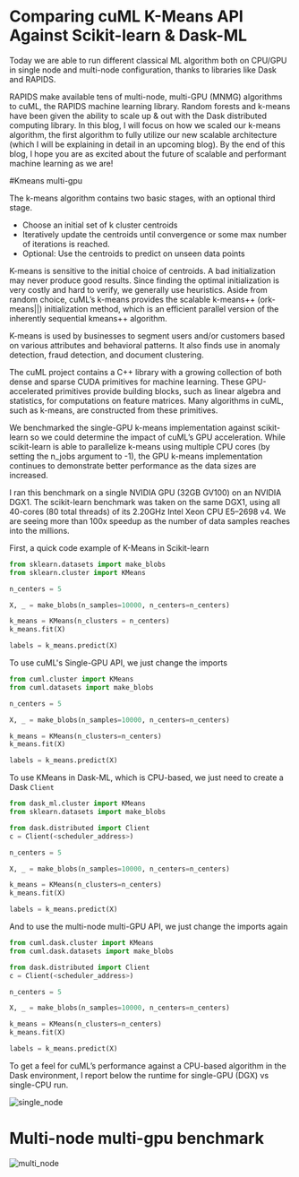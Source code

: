 # Comparing cuML K-Means API Against Scikit-learn & Dask-ML
Today we are able to run different classical ML algorithm both on CPU/GPU in single node and multi-node configuration, thanks to libraries like Dask and RAPIDS.


RAPIDS make available tens of multi-node, multi-GPU (MNMG) algorithms to cuML, the RAPIDS machine learning library. Random forests and k-means have been given the ability to scale up & out with the Dask distributed computing library. In this blog, I will focus on how we scaled our k-means algorithm, the first algorithm to fully utilize our new scalable architecture (which I will be explaining in detail in an upcoming blog). By the end of this blog, I hope you are as excited about the future of scalable and performant machine learning as we are!


#Kmeans multi-gpu 

The k-means algorithm contains two basic stages, with an optional third stage.

  - Choose an initial set of k cluster centroids
  - Iteratively update the centroids until convergence or some max number of iterations is reached.
  - Optional: Use the centroids to predict on unseen data points

K-means is sensitive to the initial choice of centroids. A bad initialization may never produce good results. Since finding the optimal initialization is very costly and hard to verify, we generally use heuristics. Aside from random choice, cuML’s k-means provides the scalable k-means++ (ork-means||) initialization method, which is an efficient parallel version of the inherently sequential kmeans++ algorithm.


K-means is used by businesses to segment users and/or customers based on various attributes and behavioral patterns. It also finds use in anomaly detection, fraud detection, and document clustering.

The cuML project contains a C++ library with a growing collection of both dense and sparse CUDA primitives for machine learning. These GPU-accelerated primitives provide building blocks, such as linear algebra and statistics, for computations on feature matrices. Many algorithms in cuML, such as k-means, are constructed from these primitives.


We benchmarked the single-GPU k-means implementation against scikit-learn so we could determine the impact of cuML’s GPU acceleration. While scikit-learn is able to parallelize k-means using multiple CPU cores (by setting the n_jobs argument to -1), the GPU k-means implementation continues to demonstrate better performance as the data sizes are increased.

I ran this benchmark on a single NVIDIA GPU (32GB GV100) on an NVIDIA DGX1. The scikit-learn benchmark was taken on the same DGX1, using all 40-cores (80 total threads) of its 2.20GHz Intel Xeon CPU E5–2698 v4. We are seeing more than 100x speedup as the number of data samples reaches into the millions.

First, a quick code example of K-Means in Scikit-learn
```python
from sklearn.datasets import make_blobs
from sklearn.cluster import KMeans

n_centers = 5

X, _ = make_blobs(n_samples=10000, n_centers=n_centers)

k_means = KMeans(n_clusters = n_centers)
k_means.fit(X)

labels = k_means.predict(X)
```

To use cuML's Single-GPU API, we just change the imports
```python
from cuml.cluster import KMeans
from cuml.datasets import make_blobs

n_centers = 5

X, _ = make_blobs(n_samples=10000, n_centers=n_centers)

k_means = KMeans(n_clusters=n_centers)
k_means.fit(X)

labels = k_means.predict(X)
```

To use KMeans in Dask-ML, which is CPU-based, we just need to create a Dask `Client`
```python
from dask_ml.cluster import KMeans
from sklearn.datasets import make_blobs

from dask.distributed import Client
c = Client(<scheduler_address>)

n_centers = 5

X, _ = make_blobs(n_samples=10000, n_centers=n_centers)

k_means = KMeans(n_clusters=n_centers)
k_means.fit(X)

labels = k_means.predict(X)
```

And to use the multi-node multi-GPU API, we just change the imports again
```python
from cuml.dask.cluster import KMeans
from cuml.dask.datasets import make_blobs

from dask.distributed import Client
c = Client(<scheduler_address>)

n_centers = 5

X, _ = make_blobs(n_samples=10000, n_centers=n_centers)

k_means = KMeans(n_clusters=n_centers)
k_means.fit(X)

labels = k_means.predict(X)

```

To get a feel for cuML’s performance against a CPU-based algorithm in the Dask environment, I report below
the runtime for single-GPU (DGX) vs single-CPU run.

![single_node](https://github.com/Sera91/SMR3872-Colombia/blob/Day10/Kmeans-multiGPU/plots/single_node.png?raw=true)


# Multi-node multi-gpu benchmark

![multi_node](https://github.com/Sera91/SMR3872-Colombia/blob/Day10/Kmeans-multiGPU/plots/benchmark.png?raw=true)

